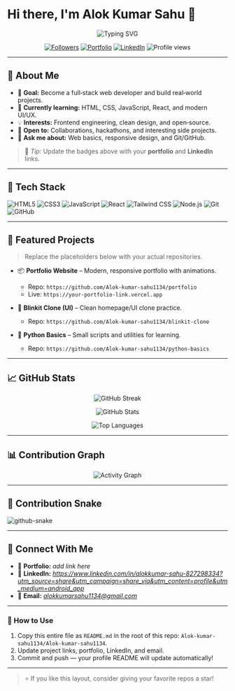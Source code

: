 # Hi there, I'm **Alok Kumar Sahu** 👋

<p align="center">
  <img src="https://readme-typing-svg.demolab.com?font=Inter&weight=600&size=28&pause=1200&center=true&vCenter=true&width=700&lines=Web+Developer+%7C+Coder+%7C+Lifelong+Learner;I+love+building+clean%2C+modern+UIs;Open+source+%26+learning+in+public" alt="Typing SVG" />
</p>

<p align="center">
  <a href="https://github.com/Alok-kumar-sahu1134?tab=followers"><img src="https://img.shields.io/github/followers/Alok-kumar-sahu1134?logo=github&style=for-the-badge" alt="Followers"></a>
  <a href="#"><img src="https://img.shields.io/badge/Portfolio-coming%20soon-4C1?style=for-the-badge" alt="Portfolio"></a>
  <a href="#"><img src="https://img.shields.io/badge/LinkedIn-update%20link-0A66C2?style=for-the-badge&logo=linkedin" alt="LinkedIn"></a>
  <img src="https://komarev.com/ghpvc/?username=Alok-kumar-sahu1134&style=for-the-badge" alt="Profile views" />
</p>

---

## 🚀 About Me

* 🎯 **Goal:** Become a full‑stack web developer and build real‑world projects.
* 🌱 **Currently learning:** HTML, CSS, JavaScript, React, and modern UI/UX.
* 💡 **Interests:** Frontend engineering, clean design, and open‑source.
* 🤝 **Open to:** Collaborations, hackathons, and interesting side projects.
* 💬 **Ask me about:** Web basics, responsive design, and Git/GitHub.

> 📌 *Tip:* Update the badges above with your **portfolio** and **LinkedIn** links.

---

## 🧰 Tech Stack

<p>
  <img alt="HTML5" src="https://img.shields.io/badge/HTML5-E34F26?logo=html5&logoColor=white&style=for-the-badge" />
  <img alt="CSS3" src="https://img.shields.io/badge/CSS3-1572B6?logo=css3&logoColor=white&style=for-the-badge" />
  <img alt="JavaScript" src="https://img.shields.io/badge/JavaScript-F7DF1E?logo=javascript&logoColor=222&style=for-the-badge" />
  <img alt="React" src="https://img.shields.io/badge/React-20232A?logo=react&logoColor=61DAFB&style=for-the-badge" />
  <img alt="Tailwind CSS" src="https://img.shields.io/badge/Tailwind_CSS-06B6D4?logo=tailwindcss&logoColor=white&style=for-the-badge" />
  <img alt="Node.js" src="https://img.shields.io/badge/Node.js-339933?logo=nodedotjs&logoColor=white&style=for-the-badge" />
  <img alt="Git" src="https://img.shields.io/badge/Git-F05032?logo=git&logoColor=white&style=for-the-badge" />
  <img alt="GitHub" src="https://img.shields.io/badge/GitHub-181717?logo=github&logoColor=white&style=for-the-badge" />
</p>

---

## 🧩 Featured Projects

> Replace the placeholders below with your actual repositories.

* 📦 **Portfolio Website** – Modern, responsive portfolio with animations.

  * Repo: `https://github.com/Alok-kumar-sahu1134/portfolio`
  * Live: `https://your-portfolio-link.vercel.app`
* 🛒 **Blinkit Clone (UI)** – Clean homepage/UI clone practice.

  * Repo: `https://github.com/Alok-kumar-sahu1134/blinkit-clone`
* 🧮 **Python Basics** – Small scripts and utilities for learning.

  * Repo: `https://github.com/Alok-kumar-sahu1134/python-basics`

---

## 📈 GitHub Stats

<p align="center">
  <img src="https://streak-stats.demolab.com?user=Alok-kumar-sahu1134&theme=default&hide_border=true" alt="GitHub Streak" />
</p>
<p align="center">
  <img src="https://github-readme-stats.vercel.app/api?username=Alok-kumar-sahu1134&show_icons=true&hide_border=true" alt="GitHub Stats" />
</p>
<p align="center">
  <img src="https://github-readme-stats.vercel.app/api/top-langs/?username=Alok-kumar-sahu1134&layout=compact&hide_border=true" alt="Top Languages" />
</p>

---

## 📊 Contribution Graph

<p align="center">
  <img src="https://github-readme-activity-graph.vercel.app/graph?username=Alok-kumar-sahu1134&hide_border=true&area=true" alt="Activity Graph" />
</p>

---

## 🐍 Contribution Snake

<picture>
  <source media="(prefers-color-scheme: dark)" srcset="https://raw.githubusercontent.com/tobiasmeyhoefer/tobiasmeyhoefer/output/github-snake-dark.svg" />
  <source media="(prefers-color-scheme: light)" srcset="https://raw.githubusercontent.com/tobiasmeyhoefer/tobiasmeyhoefer/output/github-snake.svg" />
  <img alt="github-snake" src="https://raw.githubusercontent.com/tobiasmeyhoefer/tobiasmeyhoefer/output/github-snake.svg" />
</picture>

---

## 🤙 Connect With Me

* 🔗 **Portfolio:** *add link here*
* 💼 **LinkedIn:** *https://www.linkedin.com/in/alokkumar-sahu-827298334?utm_source=share&utm_campaign=share_via&utm_content=profile&utm_medium=android_app*
* 📧 **Email:** *alokkumarsahu1134@gmail.com*

---

### 📝 How to Use

1. Copy this entire file as `README.md` in the root of this repo: `Alok-kumar-sahu1134/Alok-kumar-sahu1134`.
2. Update project links, portfolio, LinkedIn, and email.
3. Commit and push — your profile README will update automatically!

---

> ⭐ If you like this layout, consider giving your favorite repos a star!
